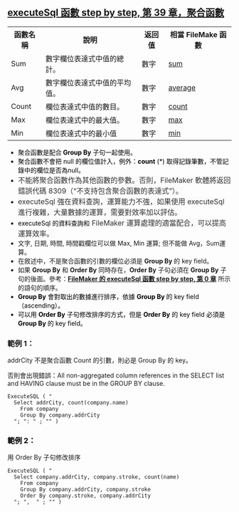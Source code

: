 <h2 style="text-align: start;"><a href="https://github.com/jsl-liao/fm3275.github.io/blob/main/filemaker%20executeSql%20function/executeSql%20%E5%87%BD%E6%95%B8%20step%20by%20step%2C%20%E7%AC%AC%2039%20%E7%AB%A0%EF%BC%8C%E8%81%9A%E5%90%88%E5%87%BD%E6%95%B8.md" target="_blank">executeSql 函數 step by step, 第 39 章，聚合函數</a></h2><table style="width: auto; text-align: start;"><tbody><tr><th colspan="1" rowspan="1" width="auto">函數名稱</th><th colspan="1" rowspan="1" width="auto">說明</th><th colspan="1" rowspan="1" width="auto">返回值</th><th colspan="1" rowspan="1" width="auto">相當 FileMake 函數</th></tr><tr><td colspan="1" rowspan="1" width="auto">Sum</td><td colspan="1" rowspan="1" width="auto">數字欄位表達式中值的總計。</td><td colspan="1" rowspan="1" width="auto">數字</td><td colspan="1" rowspan="1" width="auto"><a href="https://help.claris.com/archive/fm19/zh/pro-help/content/sum.html" target="_blank">sum</a></td></tr><tr><td colspan="1" rowspan="1" width="auto">Avg</td><td colspan="1" rowspan="1" width="auto">數字欄位表達式中值的平均值。</td><td colspan="1" rowspan="1" width="auto">數字</td><td colspan="1" rowspan="1" width="auto"><a href="https://help.claris.com/archive/fm19/zh/pro-help/content/average.html" target="_blank">average</a></td></tr><tr><td colspan="1" rowspan="1" width="auto">Count</td><td colspan="1" rowspan="1" width="auto">欄位表達式中值的數目。</td><td colspan="1" rowspan="1" width="auto">數字</td><td colspan="1" rowspan="1" width="auto"><a href="https://help.claris.com/archive/fm19/zh/pro-help/content/count.html" target="_blank">count</a></td></tr><tr><td colspan="1" rowspan="1" width="auto">Max</td><td colspan="1" rowspan="1" width="auto">欄位表達式中的最大值。</td><td colspan="1" rowspan="1" width="auto">數字</td><td colspan="1" rowspan="1" width="auto"><a href="https://help.claris.com/archive/fm19/zh/pro-help/content/max.html" target="_blank">max</a></td></tr><tr><td colspan="1" rowspan="1" width="auto">Min</td><td colspan="1" rowspan="1" width="auto">欄位表達式中的最小值</td><td colspan="1" rowspan="1" width="auto">數字</td><td colspan="1" rowspan="1" width="auto"><a href="https://help.claris.com/archive/fm19/zh/pro-help/content/min.html" target="_blank">min</a></td></tr></tbody></table><ul><li><span style="color: rgb(0, 0, 0);">聚合函數是配合</span><span style="color: rgb(0, 0, 0);"><strong> Group By</strong></span><span style="color: rgb(0, 0, 0);"> 子句一起使用。</span></li><li><span style="color: rgb(0, 0, 0);">聚合函數不會把 null 的欄位值計入，例外：</span><span style="color: rgb(0, 0, 0);"><strong>count</strong></span><span style="color: rgb(0, 0, 0);"> (*) 取得記錄筆數，不管記錄中的欄位是否為null。</span></li><li><span style="color: rgb(51, 51, 51); background-color: rgb(250, 250, 250); font-size: 16px;">不能將聚合函數作為其他函數的參數。否則，FileMaker 軟體將返回錯誤代碼 8309（“不支持包含聚合函數的表達式”）。</span></li><li><span style="color: rgb(51, 51, 51); background-color: rgb(250, 250, 250); font-size: 16px;">executeSql 強在資料查詢，運算能力不強，如果使用 executeSql 進行複雜，大量數據的運算，需要對效率加以評估。</span></li><li><span style="color: rgb(0, 0, 0);"> executeSql 的資料查詢和</span><span style="color: rgb(51, 51, 51); background-color: rgb(250, 250, 250); font-size: 16px;"> FileMaker 運算處理的適當配合，可以提高運算效率。</span></li><li>文字, 日期, 時間, 時間戳欄位可以做 Max, Min 運算; 但不能做 Avg，Sum運算。</li><li>在敘述中，不是聚合函數的引數的欄位必須是 <strong>Group By </strong>的 key field。</li><li>如果 <strong>Group By</strong> 和 <strong>Order By</strong> 同時存在，<strong>Order By</strong> 子句必須在<strong> Group By</strong> 子句的後面。參考：<a href="https://github.com/jsl-liao/fm3275.github.io/blob/main/filemaker%20executeSql%20function/executeSql%20%E5%87%BD%E6%95%B8%20step%20by%20step%2C%20%E7%AC%AC%200%20%E7%AB%A0.md" target="_blank"><strong>FileMaker 的 executeSql 函數 step by step, 第 0 章</strong></a> 所示的語句的順序。</li><li><span style="color: rgb(0, 0, 0);"><strong>Group By</strong></span><span style="color: rgb(0, 0, 0);"> 會對取出的數據進行排序，依據 </span><span style="color: rgb(0, 0, 0);"><strong>Group By </strong></span><span style="color: rgb(0, 0, 0);">的 key field（ascending）。</span></li><li><span style="color: rgb(0, 0, 0);">可以用 </span><span style="color: rgb(0, 0, 0);"><strong>Order By</strong></span><span style="color: rgb(0, 0, 0);"> 子句修改排序的方式，但是 </span><span style="color: rgb(0, 0, 0);"><strong>Order By</strong></span><span style="color: rgb(0, 0, 0);"> 的 key field 必須是 </span><span style="color: rgb(0, 0, 0);"><strong>Group By </strong></span><span style="color: rgb(0, 0, 0);">的 key field。</span></li></ul><h3>範例 1：</h3><p>addrCity 不是聚合函數 Count 的引數，則必是 Group By 的 key。</p><p>否則會出現錯誤：All non-aggregated column references in the SELECT list and HAVING clause must be in the GROUP BY clause.</p><pre><code >ExecuteSQL ( "
  Select addrCity, count(company.name) 
    From company 
    Group By company.addrCity
  "; ": " ; "" )</code></pre><h3><span style="color: rgb(0, 0, 0);">範例 2：</span></h3><p>用 Order By 子句修改排序</p><pre><code >ExecuteSQL ( "
  Select company.addrCity, company.stroke, count(name) 
    From company 
    Group By company.addrCity, company.stroke 
    Order By company.stroke, company.addrCity
  "; ",  " ; "" )</code></pre><p><br></p>
